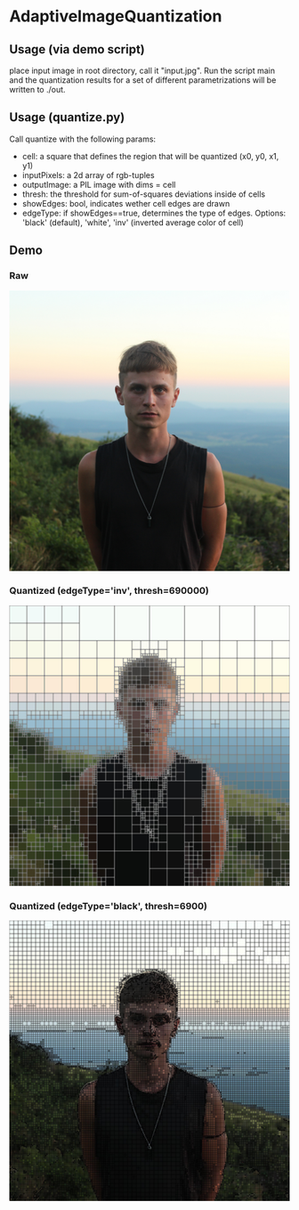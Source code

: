 # AdaptiveImageQuantization

## Usage (via demo script)
place input image in root directory, call it "input.jpg". Run the script main and the quantization results for a set of different parametrizations will be written to ./out.

## Usage (quantize.py)
Call quantize with the following params:

- cell: a square that defines the region that will be quantized (x0, y0, x1, y1) 
- inputPixels: a 2d array of rgb-tuples
- outputImage: a PIL image with dims = cell
- thresh: the threshold for sum-of-squares deviations inside of cells
- showEdges: bool, indicates wether cell edges are drawn
- edgeType: if showEdges==true, determines the type of edges. Options: 'black' (default), 'white', 'inv' (inverted average color of cell)

## Demo

### Raw
!["Demo Image (raw)"](https://github.com/wunderwald/AdaptiveImageQuantization/blob/master/input.jpg)

### Quantized (edgeType='inv', thresh=690000)
!["Demo Image (quantized)"](https://github.com/wunderwald/AdaptiveImageQuantization/blob/master/out/out_690000_inv.jpg)


### Quantized (edgeType='black', thresh=6900)
!["Demo Image (quantized)"](https://github.com/wunderwald/AdaptiveImageQuantization/blob/master/out/out_6900_black.jpg)
